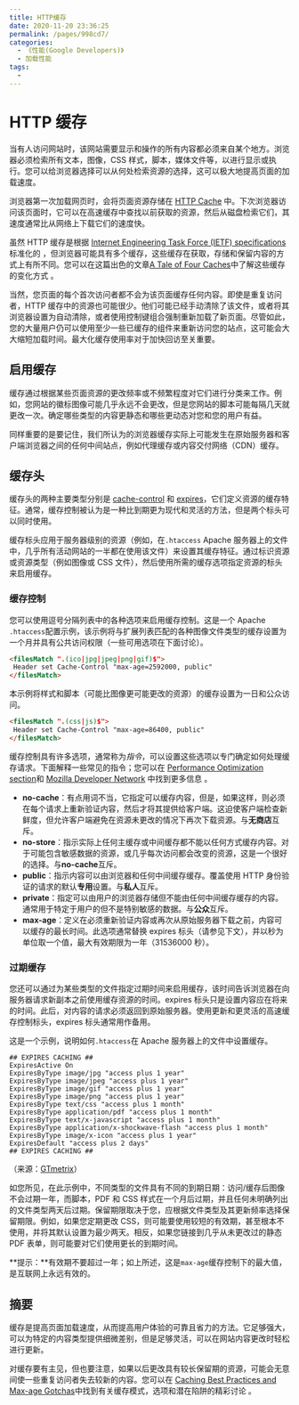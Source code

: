 ```yaml
---
title: HTTP缓存
date: 2020-11-20 23:36:25
permalink: /pages/998cd7/
categories:
  - 《性能(Google Developers)》
  - 加载性能
tags:
  -
---
```


# HTTP 缓存

当有人访问网站时，该网站需要显示和操作的所有内容都必须来自某个地方。浏览器必须检索所有文本，图像，CSS 样式，脚本，媒体文件等，以进行显示或执行。您可以给浏览器选择可以从何处检索资源的选择，这可以极大地提高页面的加载速度。

浏览器第一次加载网页时，会将页面资源存储在 [HTTP Cache](https://developers.google.cn/web/fundamentals/performance/optimizing-content-efficiency/http-caching) 中。下次浏览器访问该页面时，它可以在高速缓存中查找以前获取的资源，然后从磁盘检索它们，其速度通常比从网络上下载它们的速度快。

虽然 HTTP 缓存是根据 [Internet Engineering Task Force (IETF) specifications](https://tools.ietf.org/html/rfc7234)标准化的 ，但浏览器可能具有多个缓存，这些缓存在获取，存储和保留内容的方式上有所不同。您可以在这篇出色的文章[A Tale of Four Caches](https://calendar.perfplanet.com/2016/a-tale-of-four-caches/)中了解这些缓存的变化方式 。

当然，您页面的每个首次访问者都不会为该页面缓存任何内容。即使是重复访问者，HTTP 缓存中的资源也可能很少。他们可能已经手动清除了该文件，或者将其浏览器设置为自动清除，或者使用控制键组合强制重新加载了新页面。尽管如此，您的大量用户仍可以使用至少一些已缓存的组件来重新访问您的站点，这可能会大大缩短加载时间。最大化缓存使用率对于加快回访至关重要。

## 启用缓存

缓存通过根据某些页面资源的更改频率或不频繁程度对它们进行分类来工作。例如，您网站的徽标图像可能几乎永远不会更改，但是您网站的脚本可能每隔几天就更改一次。确定哪些类型的内容更静态和哪些更动态对您和您的用户有益。

同样重要的是要记住，我们所认为的浏览器缓存实际上可能发生在原始服务器和客户端浏览器之间的任何中间站点，例如代理缓存或内容交付网络（CDN）缓存。

## 缓存头

缓存头的两种主要类型分别是 [cache-control](https://developer.mozilla.org/en-US/docs/Web/HTTP/Headers/Cache-Control) 和 [expires](https://developer.mozilla.org/en-US/docs/Web/HTTP/Headers/Expires)，它们定义资源的缓存特征。通常，缓存控制被认为是一种比到期更为现代和灵活的方法，但是两个标头可以同时使用。

缓存标头应用于服务器级别的资源（例如，在`.htaccess` Apache 服务器上的文件中，几乎所有活动网站的一半都在使用该文件）来设置其缓存特征。通过标识资源或资源类型（例如图像或 CSS 文件），然后使用所需的缓存选项指定资源的标头来启用缓存。

### 缓存控制

您可以使用逗号分隔列表中的各种选项来启用缓存控制。这是一个 Apache `.htaccess`配置示例，该示例将与扩展列表匹配的各种图像文件类型的缓存设置为一个月并具有公共访问权限（一些可用选项在下面讨论）。

```html
<filesMatch ".(ico|jpg|jpeg|png|gif)$">
 Header set Cache-Control "max-age=2592000, public"
</filesMatch>
```

本示例将样式和脚本（可能比图像更可能更改的资源）的缓存设置为一日和公众访问。

```html
<filesMatch ".(css|js)$">
 Header set Cache-Control "max-age=86400, public"
</filesMatch>
```

缓存控制具有许多选项，通常称为*指令*，可以设置这些选项以专门确定如何处理缓存请求。下面解释一些常见的指令；您可以在 [Performance Optimization section](http://tinyurl.com/ljgcqp3)和 [Mozilla Developer Network](https://developer.mozilla.org/en-US/docs/Web/HTTP/Headers/Cache-Control) 中找到更多信息 。

- **no-cache**：有点用词不当，它指定可以缓存内容，但是，如果这样，则必须在每个请求上重新验证内容，然后才将其提供给客户端。这迫使客户端检查新鲜度，但允许客户端避免在资源未更改的情况下再次下载资源。与**无商店**互斥。
- **no-store**：指示实际上任何主缓存或中间缓存都不能以任何方式缓存内容。对于可能包含敏感数据的资源，或几乎每次访问都会改变的资源，这是一个很好的选择。与**no-cache**互斥。
- **public**：指示内容可以由浏览器和任何中间缓存缓存。覆盖使用 HTTP 身份验证的请求的默认**专用**设置。与**私人**互斥。
- **private**：指定可以由用户的浏览器存储但不能由任何中间缓存缓存的内容。通常用于特定于用户的但不是特别敏感的数据。与**公众**互斥。
- **max-age**：定义在必须重新验证内容或再次从原始服务器下载之前，内容可以缓存的最长时间。此选项通常替换 expires 标头（请参见下文），并以秒为单位取一个值，最大有效期限为一年（31536000 秒）。

### 过期缓存

您还可以通过为某些类型的文件指定过期时间来启用缓存，该时间告诉浏览器在向服务器请求新副本之前使用缓存资源的时间。expires 标头只是设置内容应在将来的时间。此后，对内容的请求必须返回到原始服务器。使用更新和更灵活的高速缓存控制标头，expires 标头通常用作备用。

这是一个示例，说明如何`.htaccess`在 Apache 服务器上的文件中设置缓存。

```
## EXPIRES CACHING ##
ExpiresActive On
ExpiresByType image/jpg "access plus 1 year"
ExpiresByType image/jpeg "access plus 1 year"
ExpiresByType image/gif "access plus 1 year"
ExpiresByType image/png "access plus 1 year"
ExpiresByType text/css "access plus 1 month"
ExpiresByType application/pdf "access plus 1 month"
ExpiresByType text/x-javascript "access plus 1 month"
ExpiresByType application/x-shockwave-flash "access plus 1 month"
ExpiresByType image/x-icon "access plus 1 year"
ExpiresDefault "access plus 2 days"
## EXPIRES CACHING ##
```

（来源：[GTmetrix](https://gtmetrix.com/leverage-browser-caching.html)）

如您所见，在此示例中，不同类型的文件具有不同的到期日期：访问/缓存后图像不会过期一年，而脚本，PDF 和 CSS 样式在一个月后过期，并且任何未明确列出的文件类型两天后过期。保留期限取决于您，应根据文件类型及其更新频率选择保留期限。例如，如果您定期更改 CSS，则可能要使用较短的有效期，甚至根本不使用，并将其默认设置为最少两天。相反，如果您链接到几乎从未更改过的静态 PDF 表单，则可能要对它们使用更长的到期时间。

**提示：**有效期不要超过一年；如上所述，这是`max-age`缓存控制下的最大值，是互联网上永远有效的。

## 摘要

缓存是提高页面加载速度，从而提高用户体验的可靠且省力的方法。它足够强大，可以为特定的内容类型提供细微差别，但是足够灵活，可以在网站内容更改时轻松进行更新。

对缓存要有主见，但也要注意，如果以后更改具有较长保留期的资源，可能会无意间使一些重复访问者失去较新的内容。您可以在 [Caching Best Practices and Max-age Gotchas](https://jakearchibald.com/2016/caching-best-practices/)中找到有关缓存模式，选项和潜在陷阱的精彩讨论 。
